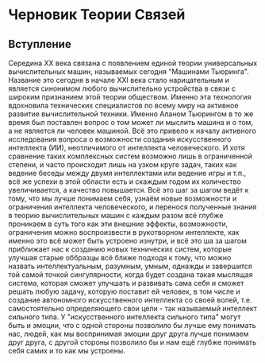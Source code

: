 # Черновик Теории Связей
## Вступление
Середина XX века связана с появлением единой теории универсальных вычислительных машин, называемых сегодня "Машинами Тьюринга".
Название это сегодня в начале XXI века стало нарицательным и является синонимом любого вычислительно устройства в связи с широким
признанием этой теории обществом. Именно эта технология вдохновила технических специалистов по всему миру на активное
развитие вычислительной техники. Именно Аланом Тьюрингом в то же время был поставлен вопрос о том может ли мыслить машина и о том, 
а не является ли человек машиной. Всё это привело к началу активного исследования вопроса о возможности создания
искусственного интеллекта (ИИ), неотличимого от интеллекта человеческого. И хотя сравнение таких комплексных систем возможно лишь
в ограниченной степени, и часто происходит лишь на узком круге задач, таких как ведение беседы между двумя интеллектами или ведение игры
и т.п., всё же успехи в этой области есть и скаждым годом их количество увеличивается, а качество повышается. Всё это шаг за шагом
ведёт к тому, что мы лучше понимаем себя, узнаём новые возможности и ограничения интеллекта человеческого, и перенося полученные знания в 
теорию вычислительных машин с каждым разом всё глубже проникаем в суть того как эти внешние эффекты, возможности, ограничения можно 
воспроизвести в рукотворном интеллекте, как именно это всё может быть устроено изнутри, и всё это ша за шагом приближает нас к созданию 
новых технических систем, которые улучшая старые оббразцы всё ближе подходя к тому, что можно назвать интеллектуальным, разумным, умным, 
однажды и завершится той самой точкой сингулярности, когда будет создана такая мыслящая система, которая сможет улучшать и развивать сама 
себя и сможет решать любую задачу, которую поставит ей человек, в том числе и создание автономного искусственного интеллекта со своей 
волей, т.е. самостоятельно определяющего свои цели - так называемый интеллект сильного типа. У "искусственного интеллекта сильного типа" 
могут быть и эмоции, что с одной стороны позволило бы лучше ему понимать нас, людей, как мы воспринимая эмоции друг друга лучше понимаем
друг друга, с другой стороны позволило бы и нам ещё глубже понимать себя самих и то как мы устроены.
